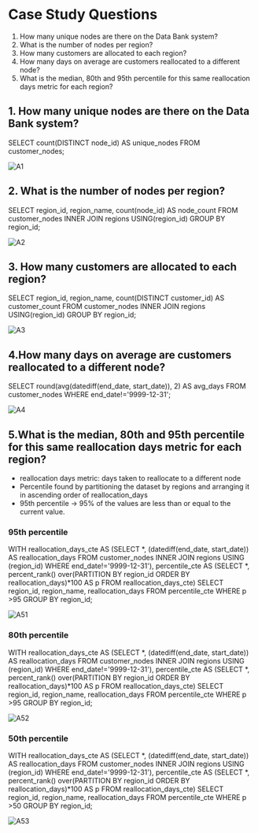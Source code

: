 
# Case Study Questions

1. How many unique nodes are there on the Data Bank system?
2. What is the number of nodes per region?
3. How many customers are allocated to each region?
4. How many days on average are customers reallocated to a different node?
5. What is the median, 80th and 95th percentile for this same reallocation days metric for each region?


## 1. How many unique nodes are there on the Data Bank system?

SELECT count(DISTINCT node_id) AS unique_nodes
FROM customer_nodes;

![A1](https://github.com/SaamarthMeston/SQL-8-Week-Challange-Case-study-4/assets/111190817/67d51e4a-211d-4de0-96f9-4780717f5457)

## 2. What is the number of nodes per region?

SELECT region_id,
       region_name,
       count(node_id) AS node_count
FROM customer_nodes
INNER JOIN regions USING(region_id)
GROUP BY region_id;

![A2](https://github.com/SaamarthMeston/SQL-8-Week-Challange-Case-study-4/assets/111190817/029c6cb6-b6a4-45e5-a8ab-5cdb1eb1f010)


## 3. How many customers are allocated to each region?

SELECT region_id,
       region_name,
       count(DISTINCT customer_id) AS customer_count
FROM customer_nodes
INNER JOIN regions USING(region_id)
GROUP BY region_id;

![A3](https://github.com/SaamarthMeston/SQL-8-Week-Challange-Case-study-4/assets/111190817/c1467e9c-dd59-4ec4-a2fc-840f7880cf08)


## 4.How many days on average are customers reallocated to a different node?

SELECT round(avg(datediff(end_date, start_date)), 2) AS avg_days
FROM customer_nodes
WHERE end_date!='9999-12-31';

![A4](https://github.com/SaamarthMeston/SQL-8-Week-Challange-Case-study-4/assets/111190817/38a2d0b2-38df-4133-b90b-f63b8a9389ad)


## 5.What is the median, 80th and 95th percentile for this same reallocation days metric for each region?

* reallocation days metric: days taken to reallocate to a different node
* Percentile found by partitioning the dataset by regions and arranging it in ascending order of reallocation_days
* 95th percentile -> 95% of the values are less than or equal to the current value.

### 95th percentile

WITH reallocation_days_cte AS
  (SELECT *,
          (datediff(end_date, start_date)) AS reallocation_days
   FROM customer_nodes
   INNER JOIN regions USING (region_id)
   WHERE end_date!='9999-12-31'),
     percentile_cte AS
  (SELECT *,
          percent_rank() over(PARTITION BY region_id
                              ORDER BY reallocation_days)*100 AS p
   FROM reallocation_days_cte)
SELECT region_id,
       region_name,
       reallocation_days
FROM percentile_cte
WHERE p >95
GROUP BY region_id;

![A51](https://github.com/SaamarthMeston/SQL-8-Week-Challange-Case-study-4/assets/111190817/c6123ffd-9048-4b2a-a667-e75ff1ee4998)


### 80th percentile

WITH reallocation_days_cte AS
  (SELECT *,
          (datediff(end_date, start_date)) AS reallocation_days
   FROM customer_nodes
   INNER JOIN regions USING (region_id)
   WHERE end_date!='9999-12-31'),
     percentile_cte AS
  (SELECT *,
          percent_rank() over(PARTITION BY region_id
                              ORDER BY reallocation_days)*100 AS p
   FROM reallocation_days_cte)
SELECT region_id,
       region_name,
       reallocation_days
FROM percentile_cte
WHERE p >95
GROUP BY region_id;

![A52](https://github.com/SaamarthMeston/SQL-8-Week-Challange-Case-study-4/assets/111190817/7df4c8e8-94a6-463a-bfd7-53a8a0139171)


### 50th percentile

WITH reallocation_days_cte AS
  (SELECT *,
          (datediff(end_date, start_date)) AS reallocation_days
   FROM customer_nodes
   INNER JOIN regions USING (region_id)
   WHERE end_date!='9999-12-31'),
     percentile_cte AS
  (SELECT *,
          percent_rank() over(PARTITION BY region_id
                              ORDER BY reallocation_days)*100 AS p
   FROM reallocation_days_cte)
SELECT region_id,
       region_name,
       reallocation_days
FROM percentile_cte
WHERE p >50
GROUP BY region_id;

![A53](https://github.com/SaamarthMeston/SQL-8-Week-Challange-Case-study-4/assets/111190817/5e537c85-2487-4687-ad01-8adce3c2a6c2)



